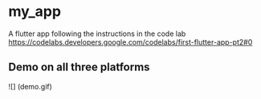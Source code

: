 # my_app

A flutter app following the instructions in the code lab https://codelabs.developers.google.com/codelabs/first-flutter-app-pt2#0

## Demo on all three platforms

![] (demo.gif)